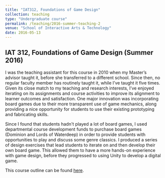 ```yaml
---
title: "IAT312, Foundations of Game Design"
collection: teaching
type: "Undergraduate course"
permalink: /teaching/2016-summer-teaching-2
venue: "School of Interactive Arts & Technology"
date: 2016-05-13
---
```


## IAT 312, Foundations of Game Design (Summer 2016)
I was the teaching assistant for this course in 2010 when my Master’s advisor taught it, before she transferred to a different school. Since then, no regular faculty member has routinely taught it, while I’ve taught it five times. Given its close match to my teaching and research interests, I’ve enjoyed iterating on its assignments and course activities to improve its alignment to learner outcomes and satisfaction. One major innovation was incorporating board games due to their more transparent use of game mechanics, along providing a nice opportunity for students to use their existing prototyping and fabricating skills.

Since I found that students hadn't played a lot of board games, I used departmental course development funds to purchase board games (Dominion and Lords of Waterdeep) in order to provide students with opportunities to play and discuss some genre classics. I produced a series of design exercises that lead students to iterate on and then develop their own board game. This allowed them to have a more hands-on experience with game design, before they progressed to using Unity to develop a digital game.

This course outline can be found [here](http://michaelnixon.github.io/files/IAT-312-Summer-2016-Syllabus-web.pdf "IAT312 Syllabus"). 